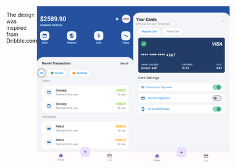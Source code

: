 
<div style="display: flex;">
    <p>The design was inspired from Dribble.com</p>
    <img align="left" src="wallet_home_screen.PNG" alt="Wallet home Screen" style="width: 50%;">
    <img  align="right" src="wallet_card_screen.PNG" alt="Wallet card Screen" style="width: 50%;">
   
</div>


